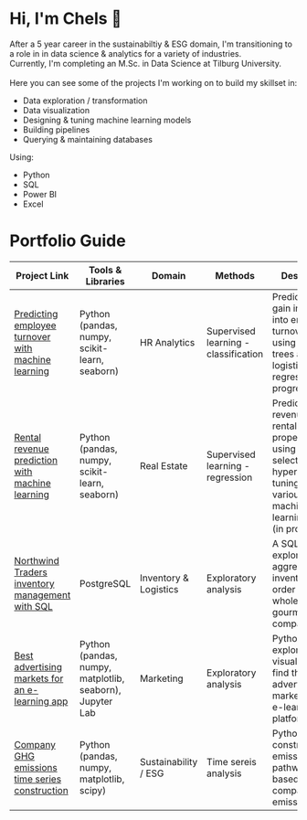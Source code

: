 # Hi, I'm Chels 👋
After a 5 year career in the sustainabiltiy & ESG domain, I'm transitioning to a role in in data science & analytics for a variety of industries. <br>
Currently, I'm completing an M.Sc. in Data Science at Tilburg University. <br>
<br>
Here you can see some of the projects I'm working on to build my skillset in:
- Data exploration / transformation
- Data visualization
- Designing & tuning machine learning models
- Building pipelines
- Querying & maintaining databases

Using:
- Python
- SQL
- Power BI
- Excel

# Portfolio Guide

| Project Link |  Tools & Libraries | Domain | Methods | Description | 
|---|---|---|---|---|
| [Predicting employee turnover with machine learning](https://github.com/cbjonesea/EmployeeTurnover) | Python (pandas, numpy, scikit-learn, seaborn) | HR Analytics | Supervised learning - classification | Predict and gain insights into employee turnover factors using decision trees and logistic regression (in progress) |
| [Rental revenue prediction with machine learning](https://github.com/cbjonesea/ML-assignment) | Python (pandas, numpy, scikit-learn, seaborn) | Real Estate | Supervised learning - regression | Predict the revenue of rental properties using feature selection and hyperparameter tuning for various machine learning models (in progress)|
| [Northwind Traders inventory management with SQL](https://github.com/cbjonesea/NorthwindTraders_SQL) | PostgreSQL | Inventory & Logistics| Exploratory analysis | A SQL script exploring and aggregating inventory and order data for a wholesale gourmet food company |
| [Best advertising markets for an e-learning app](https://github.com/cbjonesea/python-advertising-marketselection) | Python (pandas, numpy, matplotlib, seaborn), Jupyter Lab |  Marketing | Exploratory analysis | Python data exploration and visualization to find the best advertising markets for an e-learning platform |
| [Company GHG emissions time series construction](https://github.com/cbjonesea/emissions-pathways) | Python (pandas, numpy, matplotlib, scipy) | Sustainability / ESG | Time sereis analysis | Python script to construct emissions pathways based on company emissions data  | 

